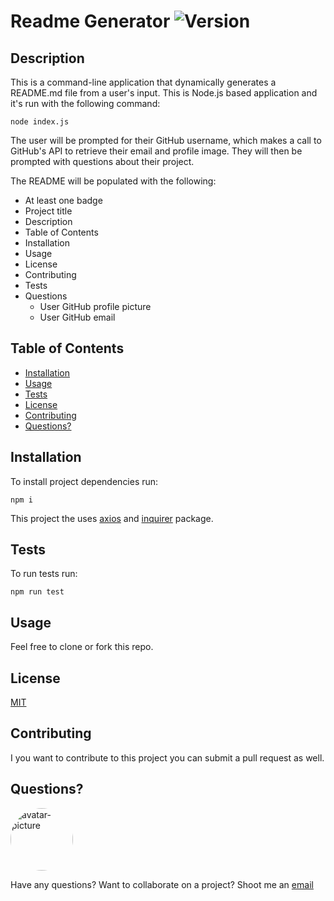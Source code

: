 
# Readme Generator ![Version](https://img.shields.io/github/package-json/v/yarocruz/readme-generator)

## Description

This is a command-line application that dynamically generates a README.md file from a user's input. This is Node.js based application and it's run with the following command:

```
node index.js
```

The user will be prompted for their GitHub username, which makes a call to GitHub's API to retrieve their email and profile image. They will then be prompted with questions about their project.

The README will be populated with the following:

- At least one badge
- Project title
- Description
- Table of Contents
- Installation
- Usage
- License
- Contributing
- Tests
- Questions
    - User GitHub profile picture
    - User GitHub email


## Table of Contents

* [Installation](#installation)
* [Usage](#usage)
* [Tests](#tests)
* [License](#license)
* [Contributing](#contributing)
* [Questions?](#questions)

## Installation

To install project dependencies run:

```
npm i
```

This project the uses [axios]() and [inquirer]() package. 

## Tests

To run tests run:

```
npm run test
```

## Usage

Feel free to clone or fork this repo.

## License

[MIT](LICENSE) 

## Contributing

I you want to contribute to this project you can submit a pull request as well.

## Questions?

<img src="https://avatars1.githubusercontent.com/u/12175310?v=4" alt="avatar-picture" style="border-radius: 50px" width="100px" />

Have any questions? Want to collaborate on a project? Shoot me an [email](yarocruz@gmail.com)
  